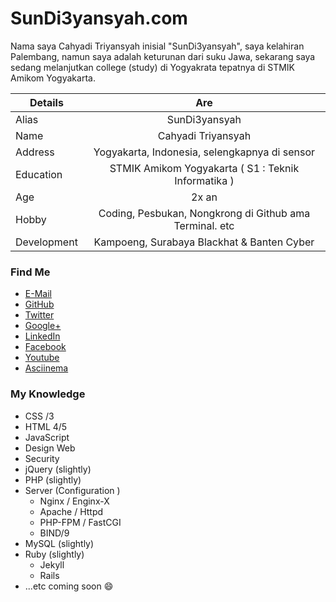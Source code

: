 # SunDi3yansyah.com

Nama saya Cahyadi Triyansyah inisial "SunDi3yansyah", saya kelahiran Palembang, namun saya adalah keturunan dari suku Jawa, sekarang saya sedang melanjutkan college (study) di Yogyakrata tepatnya di STMIK Amikom Yogyakarta.

| Details       | Are           |
| ------------- |:-------------:|
| Alias         | SunDi3yansyah |
| Name          | Cahyadi Triyansyah |
| Address       | Yogyakarta, Indonesia, selengkapnya di sensor |
| Education     | STMIK Amikom Yogyakarta ( S1 : Teknik Informatika ) |
| Age           | 2x an |
| Hobby         | Coding, Pesbukan, Nongkrong di Github ama Terminal. etc |
| Development   | Kampoeng, Surabaya Blackhat & Banten Cyber |

### Find Me

* [E-Mail](mailto:sundi3yansyah@gmail.com)
* [GitHub](https://github.com/SunDi3yansyah)
* [Twitter](https://twitter.com/SunDi3yansyah)
* [Google+](https://plus.google.com/u/0/113613533694994339551)
* [LinkedIn](http://id.linkedin.com/in/sundi3yansyah/)
* [Facebook](https://www.facebook.com/adiebiazajah)
* [Youtube](https://www.youtube.com/user/zpqwify)
* [Asciinema](https://asciinema.org/~SunDi3yansyah)

### My Knowledge

* CSS /3
* HTML 4/5
* JavaScript
* Design Web
* Security
* jQuery (slightly)
* PHP (slightly)
* Server (Configuration )
    * Nginx / Enginx-X
    * Apache / Httpd
    * PHP-FPM / FastCGI
    * BIND/9
* MySQL (slightly)
* Ruby (slightly)
    * Jekyll
    * Rails
* ...etc coming soon :smile:
